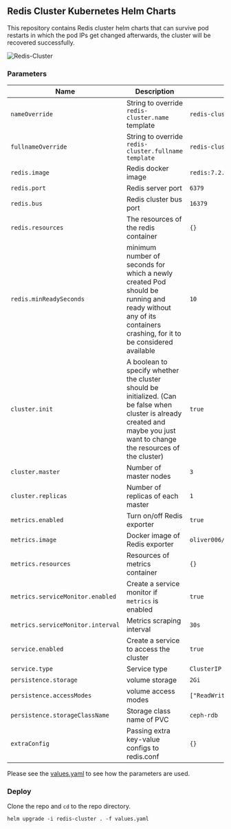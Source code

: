 
## Redis Cluster Kubernetes Helm Charts

This repository contains Redis cluster helm charts that can survive pod restarts in which the pod IPs get changed afterwards, the cluster will be recovered successfully.

![Redis-Cluster](https://s3.us-east-2.amazonaws.com/assets-university.redislabs.com/ru301/4.4/image1.png)

### Parameters

| Name | Description | Example |
|--|--|--|
 `nameOverride` | String to override `redis-cluster.name` template | `redis-cluster`
`fullnameOverride` | String to override `redis-cluster.fullname`  `template` | `redis-cluster`
`redis.image` | Redis docker image | `redis:7.2.3`
`redis.port` | Redis server port | `6379`
`redis.bus` | Redis cluster bus port | `16379`
`redis.resources` | The resources of the redis container | `{}`
`redis.minReadySeconds` | minimum number of seconds for which a newly created Pod should be running and ready without any of its containers crashing, for it to be considered available | `10`
`cluster.init` | A boolean to specify whether the cluster should be initialized. (Can be false when cluster is already created and maybe you just want to change the resources of the cluster) | `true`
`cluster.master` | Number of master nodes | `3`
`cluster.replicas` | Number of replicas of each master | `1`
`metrics.enabled` | Turn on/off Redis exporter | `true`
`metrics.image` | Docker image of Redis exporter | `oliver006/redis_exporter:v1.55.0`
`metrics.resources` | Resources of metrics container | `{}`
`metrics.serviceMonitor.enabled` | Create a service monitor if `metrics` is enabled | `true`
`metrics.serviceMonitor.interval` | Metrics scraping interval | `30s`
`service.enabled` | Create a service to access the cluster | `true`
`service.type` | Service type | `ClusterIP`
`persistence.storage` | volume storage | `2Gi`
`persistence.accessModes` | volume access modes | `["ReadWriteOnce"]`
`persistence.storageClassName`| Storage class name of PVC | `ceph-rdb`
`extraConfig`| Passing extra key-value configs to redis.conf | `{}`

Please see the [values.yaml](https://github.com/mojixcoder/redis-cluster/blob/main/values.yaml) to see how the parameters are used.

### Deploy

Clone the repo and `cd` to the repo directory.

```
helm upgrade -i redis-cluster . -f values.yaml
```
